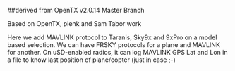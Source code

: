 ##derived from OpenTX v2.0.14 Master Branch

Based on OpenTX, pienk and Sam Tabor work

Here we add MAVLINK protocol to Taranis, Sky9x and 9xPro
on a model based selection. We can have FRSKY protocols
for a plane and MAVLINK for another.
On uSD-enabled radios, it can log MAVLINK GPS Lat and Lon
in a file to know last position of plane/copter (just in case ;-)